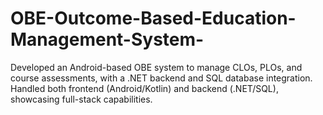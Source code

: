 # OBE-Outcome-Based-Education-Management-System-
Developed an Android-based OBE system to manage CLOs, PLOs, and course assessments, with a .NET backend and SQL database integration. Handled both frontend (Android/Kotlin) and backend (.NET/SQL), showcasing full-stack capabilities.
